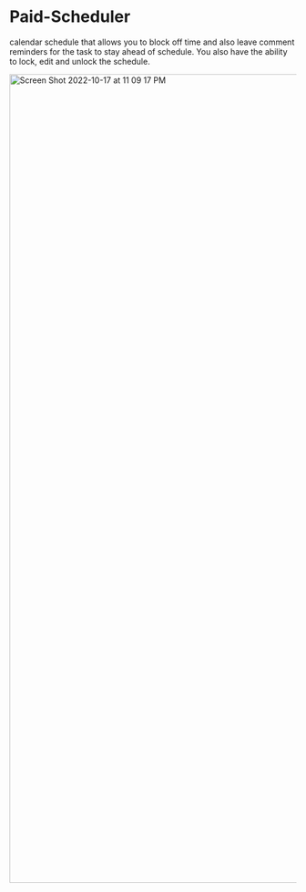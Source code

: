 # Paid-Scheduler

calendar schedule that allows you to block off time and also leave comment reminders 
for the task to stay ahead of schedule. You also have the ability to lock, edit and unlock the schedule.






<img width="1420" alt="Screen Shot 2022-10-17 at 11 09 17 PM" src="https://user-images.githubusercontent.com/110777599/196326735-aa500112-c226-4814-b3ce-23f8209a48cd.png">

